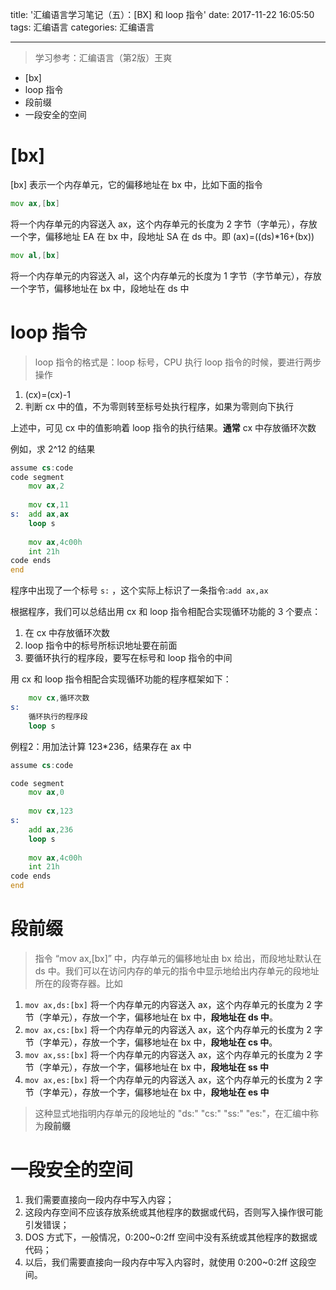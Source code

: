 title: '汇编语言学习笔记（五）：[BX] 和 loop 指令'
date: 2017-11-22 16:05:50
tags: 汇编语言
categories: 汇编语言

---


> 学习参考：汇编语言（第2版）王爽

 + [bx]
 + loop 指令
 + 段前缀
 + 一段安全的空间

 <!-- more -->

# [bx]

[bx] 表示一个内存单元，它的偏移地址在 bx 中，比如下面的指令
```asm
mov ax,[bx]
```

将一个内存单元的内容送入 ax，这个内存单元的长度为 2 字节（字单元），存放一个字，偏移地址 EA 在 bx 中，段地址 SA 在 ds 中。即 (ax)=((ds)*16+(bx))

```asm
mov al,[bx]
```
将一个内存单元的内容送入 al，这个内存单元的长度为 1 字节（字节单元），存放一个字节，偏移地址在 bx 中，段地址在 ds 中

# loop 指令

> loop 指令的格式是：loop 标号，CPU 执行 loop 指令的时候，要进行两步操作
  1. (cx)=(cx)-1
  2. 判断 cx 中的值，不为零则转至标号处执行程序，如果为零则向下执行
  
上述中，可见 cx 中的值影响着 loop 指令的执行结果。**通常**  cx 中存放循环次数

例如，求 2^12 的结果
```asm
assume cs:code
code segment
    mov ax,2
    
    mov cx,11
s:  add ax,ax
    loop s
    
    mov ax,4c00h
    int 21h
code ends
end
```

程序中出现了一个标号 `s:` ，这个实际上标识了一条指令:`add ax,ax`

根据程序，我们可以总结出用 cx 和 loop 指令相配合实现循环功能的 3 个要点：

 1. 在 cx 中存放循环次数
 2. loop 指令中的标号所标识地址要在前面
 3. 要循环执行的程序段，要写在标号和 loop 指令的中间

用 cx 和 loop 指令相配合实现循环功能的程序框架如下：
```asm
    mov cx,循环次数
s:  
    循环执行的程序段
    loop s
```
 
例程2：用加法计算 123*236，结果存在 ax 中
```asm
assume cs:code

code segment
    mov ax,0
    
    mov cx,123
s:
    add ax,236
    loop s
    
    mov ax,4c00h
    int 21h
code ends
end
```

# 段前缀

> 指令 “mov ax,[bx]” 中，内存单元的偏移地址由 bx 给出，而段地址默认在 ds 中。我们可以在访问内存的单元的指令中显示地给出内存单元的段地址所在的段寄存器。比如

 1. `mov ax,ds:[bx]`
    将一个内存单元的内容送入 ax，这个内存单元的长度为 2 字节（字单元），存放一个字，偏移地址在 bx 中，**段地址在 ds 中**。
 2. `mov ax,cs:[bx]`
    将一个内存单元的内容送入 ax，这个内存单元的长度为 2 字节（字单元），存放一个字，偏移地址在 bx 中，**段地址在 cs 中**。
 3. `mov ax,ss:[bx]`
    将一个内存单元的内容送入 ax，这个内存单元的长度为 2 字节（字单元），存放一个字，偏移地址在 bx 中，**段地址在 ss 中**
 4. `mov ax,es:[bx]`
    将一个内存单元的内容送入 ax，这个内存单元的长度为 2 字节（字单元），存放一个字，偏移地址在 bx 中，**段地址在 es 中**
   

> 这种显式地指明内存单元的段地址的 "ds:" "cs:" "ss:" "es:"，在汇编中称为**段前缀**

# 一段安全的空间

1. 我们需要直接向一段内存中写入内容；
2. 这段内存空间不应该存放系统或其他程序的数据或代码，否则写入操作很可能引发错误；
3. DOS 方式下，一般情况，0:200~0:2ff 空间中没有系统或其他程序的数据或代码；
4. 以后，我们需要直接向一段内存中写入内容时，就使用 0:200~0:2ff 这段空间。